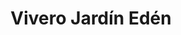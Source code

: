 ---
title: "Vivero Jardín Edén"
url: /villa-santa-luisa/vivero-jardin-eden/
shop: centro de jardinería
---